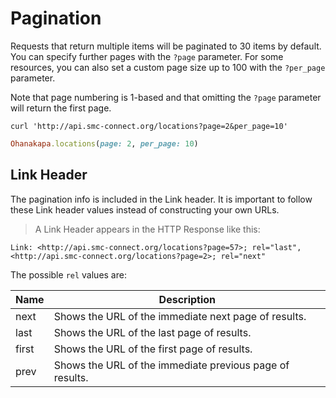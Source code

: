 # Pagination

Requests that return multiple items will be paginated to 30 items by default. You can specify further pages with the `?page` parameter. For some resources, you can also set a custom page size up to 100 with the `?per_page` parameter.

Note that page numbering is 1-based and that omitting the `?page` parameter will return the first page.

```shell
curl 'http://api.smc-connect.org/locations?page=2&per_page=10'
```

```ruby
Ohanakapa.locations(page: 2, per_page: 10)
```

## Link Header

The pagination info is included in the Link header. It is important to follow these Link header values instead of constructing your own URLs.

> A Link Header appears in the HTTP Response like this:

```
Link: <http://api.smc-connect.org/locations?page=57>; rel="last", <http://api.smc-connect.org/locations?page=2>; rel="next"
```

The possible `rel` values are:

Name  | Description
----  | -----------
next  | Shows the URL of the immediate next page of results.
last  | Shows the URL of the last page of results.
first | Shows the URL of the first page of results.
prev  | Shows the URL of the immediate previous page of results.
